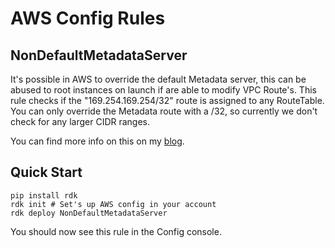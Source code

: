 # AWS Config Rules

## NonDefaultMetadataServer

It's possible in AWS to override the default Metadata server, this can be abused to root instances on launch if are able to modify VPC Route's. This rule checks if the "169.254.169.254/32" route is assigned to any RouteTable. You can only override the Metadata route with a /32, so currently we don't check for any larger CIDR ranges.

You can find more info on this on my [blog](https://blog.ryanjarv.sh/2020/10/19/imds-persistence.html).

## Quick Start

```
pip install rdk
rdk init # Set's up AWS config in your account
rdk deploy NonDefaultMetadataServer
```

You should now see this rule in the Config console.

